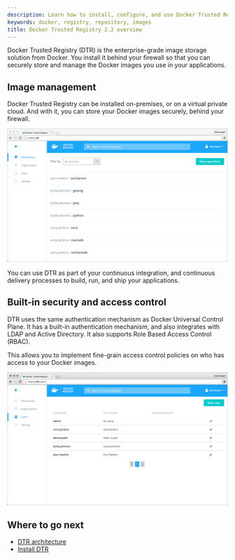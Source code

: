 ```yaml
---
description: Learn how to install, configure, and use Docker Trusted Registry.
keywords: docker, registry, repository, images
title: Docker Trusted Registry 2.2 overview
---
```


Docker Trusted Registry (DTR) is the enterprise-grade image storage solution
from Docker. You install it behind your firewall so that you can securely store
and manage the Docker images you use in your applications.

## Image management

Docker Trusted Registry can be installed on-premises, or on a virtual private
cloud. And with it, you can store your Docker images securely, behind your
firewall.

![](images/overview-1.png)

You can use DTR as part of your continuous integration, and continuous
delivery processes to build, run, and ship your applications.


## Built-in security and access control

DTR uses the same authentication mechanism as Docker Universal Control Plane.
It has a built-in authentication mechanism, and also integrates with LDAP
and Active Directory. It also supports Role Based Access Control (RBAC).

This allows you to implement fine-grain access control policies on who has
access to your Docker images.

![](images/overview-2.png)


## Where to go next

* [DTR architecture](architecture.md)
* [Install DTR](admin/install/index.md)
